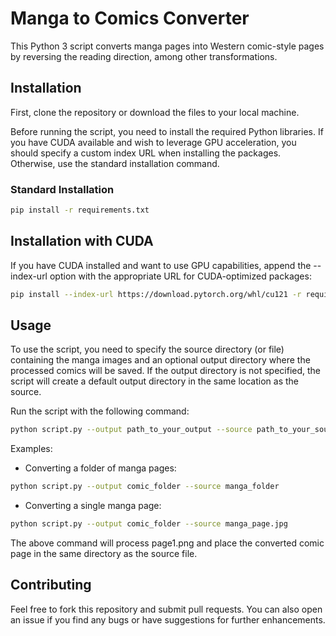 # Manga to Comics Converter
This Python 3 script converts manga pages into Western comic-style pages by reversing the reading direction, among other transformations.

## Installation
First, clone the repository or download the files to your local machine.

Before running the script, you need to install the required Python libraries. If you have CUDA available and wish to leverage GPU acceleration, you should specify a custom index URL when installing the packages. Otherwise, use the standard installation command. 

### Standard Installation
```bash
pip install -r requirements.txt
```

## Installation with CUDA
If you have CUDA installed and want to use GPU capabilities, append the --index-url option with the appropriate URL for CUDA-optimized packages:

```bash
pip install --index-url https://download.pytorch.org/whl/cu121 -r requirements.txt
```

## Usage
To use the script, you need to specify the source directory (or file) containing the manga images and an optional output directory where the processed comics will be saved. If the output directory is not specified, the script will create a default output directory in the same location as the source.

Run the script with the following command:

```bash
python script.py --output path_to_your_output --source path_to_your_source
```

Examples:

- Converting a folder of manga pages:

```bash
python script.py --output comic_folder --source manga_folder
```

- Converting a single manga page:

```bash
python script.py --output comic_folder --source manga_page.jpg
```

The above command will process page1.png and place the converted comic page in the same directory as the source file.

## Contributing
Feel free to fork this repository and submit pull requests. You can also open an issue if you find any bugs or have suggestions for further enhancements.
